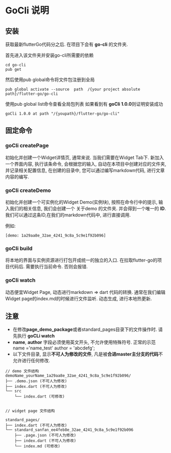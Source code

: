 # GoCli 说明

## 安装

获取最新flutterGo代码分之后. 在项目下会有 **go-cli** 的文件夹.

首先进入该文件夹并安装go-cli所需要的依赖

```
cd go-cli
pub get
```

然后使用pub global命令将文件包注册到全局

```
pub global activate --source  path  /{your project absolute path}/flutter-go/go-cli

```

使用pub global list命令查看全局包列表 如果看到有 **goCli 1.0.0**则证明安装成功

```
goCli 1.0.0 at path "/{youpath}/flutter-go/go-cli"

```






## 固定命令

### goCli createPage

初始化并创建一个Widget详情页, 通常来说. 当我们需要在Widget Tab下. 新加入一个界面内容, 执行该条命令, 会根据您的输入, 自动在本项目中创建对应的文件夹, 并记录相关配置信息, 在创建的目录中, 您可以通过编写markdown代码, 进行文章内容的编写.

### goCli createDemo

初始化并创建一个可实例化的Widget Demo(实例块), 按照在命令行中的提示, 输入我们的相关信息, 我们会创建一个 关于demo 的文件夹. 并会得到一个唯一的 **ID**. 我们可以通过这条ID,在我们的markdown代码中, 进行直接调用. 

例如:

```
[demo: 1a29aa8e_32ae_4241_9c8a_5c9e1f92b096]
```

### goCli build

将本地的界面与实例资源进行打包开成统一的独立的入口. 在拉取flutter-go的项目代码后. 需要执行当前命令. 否则会报错.


### goCli watch

动态便宜Widget Page, 动态进行markdown => dart 代码的转换. 通常在我们编辑Widget page的index.md的时候进行文件监听. 动态生成, 进行本地热更新.



## 注意

- 在修改**page\_demo\_package**或者standard\_pages目录下的文件操作时. 请先执行 **goCLi watch**
- **name**, **author** 字段必须使用英文开头, 不允许使用特殊符号. 正常的示范 name ='name_test' author = 'abcdefg';
- 以下文件目录, 显示**不可人为修改的文件**, 凡是被**合进master主分支的代码**不允许进行任何修改.

```
// demo 文件结构
demoName_yourName_1a29aa8e_32ae_4241_9c8a_5c9e1f92b096/
├── .demo.json (不可人为修改)
├── index.dart (不可人为修改)
└── src
    └── index.dart (可修改)


// widget page 文件结构

standard_pages/
├── index.dart (不可人为修改)
└── standard_sanfan_ee4feb8e_32ae_4241_9c8a_5c9e1f92b096
    ├── .page.json (不可人为修改)
    ├── index.dart (不可人为修改)
    └── index.md (可修改)
```

